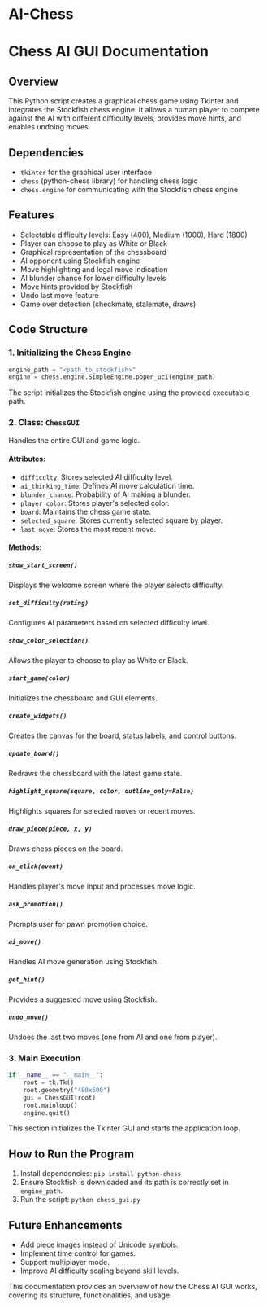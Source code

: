 # AI-Chess
# Chess AI GUI Documentation

## Overview
This Python script creates a graphical chess game using Tkinter and integrates the Stockfish chess engine. It allows a human player to compete against the AI with different difficulty levels, provides move hints, and enables undoing moves.

## Dependencies
- `tkinter` for the graphical user interface
- `chess` (python-chess library) for handling chess logic
- `chess.engine` for communicating with the Stockfish chess engine

## Features
- Selectable difficulty levels: Easy (400), Medium (1000), Hard (1800)
- Player can choose to play as White or Black
- Graphical representation of the chessboard
- AI opponent using Stockfish engine
- Move highlighting and legal move indication
- AI blunder chance for lower difficulty levels
- Move hints provided by Stockfish
- Undo last move feature
- Game over detection (checkmate, stalemate, draws)

## Code Structure
### 1. **Initializing the Chess Engine**
```python
engine_path = "<path_to_stockfish>"
engine = chess.engine.SimpleEngine.popen_uci(engine_path)
```
The script initializes the Stockfish engine using the provided executable path.

### 2. **Class: `ChessGUI`**
Handles the entire GUI and game logic.

#### **Attributes:**
- `difficulty`: Stores selected AI difficulty level.
- `ai_thinking_time`: Defines AI move calculation time.
- `blunder_chance`: Probability of AI making a blunder.
- `player_color`: Stores player's selected color.
- `board`: Maintains the chess game state.
- `selected_square`: Stores currently selected square by player.
- `last_move`: Stores the most recent move.

#### **Methods:**

##### **`show_start_screen()`**
Displays the welcome screen where the player selects difficulty.

##### **`set_difficulty(rating)`**
Configures AI parameters based on selected difficulty level.

##### **`show_color_selection()`**
Allows the player to choose to play as White or Black.

##### **`start_game(color)`**
Initializes the chessboard and GUI elements.

##### **`create_widgets()`**
Creates the canvas for the board, status labels, and control buttons.

##### **`update_board()`**
Redraws the chessboard with the latest game state.

##### **`highlight_square(square, color, outline_only=False)`**
Highlights squares for selected moves or recent moves.

##### **`draw_piece(piece, x, y)`**
Draws chess pieces on the board.

##### **`on_click(event)`**
Handles player's move input and processes move logic.

##### **`ask_promotion()`**
Prompts user for pawn promotion choice.

##### **`ai_move()`**
Handles AI move generation using Stockfish.

##### **`get_hint()`**
Provides a suggested move using Stockfish.

##### **`undo_move()`**
Undoes the last two moves (one from AI and one from player).

### 3. **Main Execution**
```python
if __name__ == "__main__":
    root = tk.Tk()
    root.geometry("480x600")
    gui = ChessGUI(root)
    root.mainloop()
    engine.quit()
```
This section initializes the Tkinter GUI and starts the application loop.

## How to Run the Program
1. Install dependencies: `pip install python-chess`
2. Ensure Stockfish is downloaded and its path is correctly set in `engine_path`.
3. Run the script: `python chess_gui.py`

## Future Enhancements
- Add piece images instead of Unicode symbols.
- Implement time control for games.
- Support multiplayer mode.
- Improve AI difficulty scaling beyond skill levels.

This documentation provides an overview of how the Chess AI GUI works, covering its structure, functionalities, and usage.

